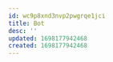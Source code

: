 ```yaml
---
id: wc9p8xnd3nvp2pwgrqe1jci
title: Bot
desc: ''
updated: 1698177942468
created: 1698177942468
---
```


